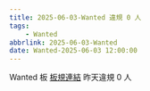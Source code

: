 ```yaml
---
title: 2025-06-03-Wanted 違規 0 人
tags:
    - Wanted
abbrlink: 2025-06-03-Wanted
date: Wanted-2025-06-03 12:00:00
---
```

Wanted 板 [板規連結](https://www.ptt.cc/bbs/Wanted/M.1608829773.A.D3B.html)
昨天違規 0 人
